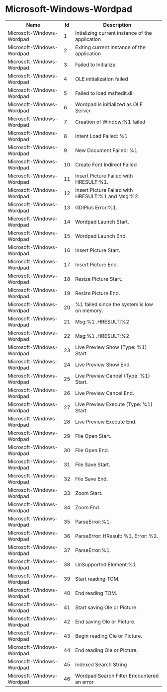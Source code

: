 # Microsoft-Windows-Wordpad

<table>
<colgroup><col/><col/><col/></colgroup>
<tr><th>Name</th><th>Id</th><th>Description</th></tr>
<tr><td>Microsoft-Windows-Wordpad</td><td>1</td><td>Intializing current instance of the application</td></tr>
<tr><td>Microsoft-Windows-Wordpad</td><td>2</td><td>Exiting current Instance of the application</td></tr>
<tr><td>Microsoft-Windows-Wordpad</td><td>3</td><td>Failed to Initialize</td></tr>
<tr><td>Microsoft-Windows-Wordpad</td><td>4</td><td>OLE initialization failed</td></tr>
<tr><td>Microsoft-Windows-Wordpad</td><td>5</td><td>Failed to load msftedit.dll</td></tr>
<tr><td>Microsoft-Windows-Wordpad</td><td>6</td><td>Wordpad is initialized as OLE Server</td></tr>
<tr><td>Microsoft-Windows-Wordpad</td><td>7</td><td>Creation of Window:%1 failed</td></tr>
<tr><td>Microsoft-Windows-Wordpad</td><td>8</td><td>Intent Load Failed: %1</td></tr>
<tr><td>Microsoft-Windows-Wordpad</td><td>9</td><td>New Document Failed: %1</td></tr>
<tr><td>Microsoft-Windows-Wordpad</td><td>10</td><td>Create Font Indirect Failed</td></tr>
<tr><td>Microsoft-Windows-Wordpad</td><td>11</td><td>Insert Picture Failed with HRESULT:%1.</td></tr>
<tr><td>Microsoft-Windows-Wordpad</td><td>12</td><td>Insert Picture Failed with HRESULT:%1 and Msg:%2.</td></tr>
<tr><td>Microsoft-Windows-Wordpad</td><td>13</td><td>GDIPlus Error:%1.</td></tr>
<tr><td>Microsoft-Windows-Wordpad</td><td>14</td><td>Wordpad Launch Start.</td></tr>
<tr><td>Microsoft-Windows-Wordpad</td><td>15</td><td>Wordpad Launch End.</td></tr>
<tr><td>Microsoft-Windows-Wordpad</td><td>16</td><td>Insert Picture Start.</td></tr>
<tr><td>Microsoft-Windows-Wordpad</td><td>17</td><td>Insert Picture End.</td></tr>
<tr><td>Microsoft-Windows-Wordpad</td><td>18</td><td>Resize Picture Start.</td></tr>
<tr><td>Microsoft-Windows-Wordpad</td><td>19</td><td>Resize Picture End.</td></tr>
<tr><td>Microsoft-Windows-Wordpad</td><td>20</td><td>%1 failed since the system is low on memory.</td></tr>
<tr><td>Microsoft-Windows-Wordpad</td><td>21</td><td>Msg:%1 .HRESULT:%2</td></tr>
<tr><td>Microsoft-Windows-Wordpad</td><td>22</td><td>Msg:%1 .HRESULT:%2</td></tr>
<tr><td>Microsoft-Windows-Wordpad</td><td>23</td><td>Live Preview Show (Type: %1) Start.</td></tr>
<tr><td>Microsoft-Windows-Wordpad</td><td>24</td><td>Live Preview Show End.</td></tr>
<tr><td>Microsoft-Windows-Wordpad</td><td>25</td><td>Live Preview Cancel (Type: %1) Start.</td></tr>
<tr><td>Microsoft-Windows-Wordpad</td><td>26</td><td>Live Preview Cancel End.</td></tr>
<tr><td>Microsoft-Windows-Wordpad</td><td>27</td><td>Live Preview Execute (Type: %1) Start.</td></tr>
<tr><td>Microsoft-Windows-Wordpad</td><td>28</td><td>Live Preview Execute End.</td></tr>
<tr><td>Microsoft-Windows-Wordpad</td><td>29</td><td>File Open Start.</td></tr>
<tr><td>Microsoft-Windows-Wordpad</td><td>30</td><td>File Open End.</td></tr>
<tr><td>Microsoft-Windows-Wordpad</td><td>31</td><td>File Save Start.</td></tr>
<tr><td>Microsoft-Windows-Wordpad</td><td>32</td><td>File Save End.</td></tr>
<tr><td>Microsoft-Windows-Wordpad</td><td>33</td><td>Zoom Start.</td></tr>
<tr><td>Microsoft-Windows-Wordpad</td><td>34</td><td>Zoom End.</td></tr>
<tr><td>Microsoft-Windows-Wordpad</td><td>35</td><td>ParseError:%1.</td></tr>
<tr><td>Microsoft-Windows-Wordpad</td><td>36</td><td>ParseError: HResult: %1, Error: %2.</td></tr>
<tr><td>Microsoft-Windows-Wordpad</td><td>37</td><td>ParseError:%1.</td></tr>
<tr><td>Microsoft-Windows-Wordpad</td><td>38</td><td>UnSupported Element:%1.</td></tr>
<tr><td>Microsoft-Windows-Wordpad</td><td>39</td><td>Start reading TOM.</td></tr>
<tr><td>Microsoft-Windows-Wordpad</td><td>40</td><td>End reading TOM.</td></tr>
<tr><td>Microsoft-Windows-Wordpad</td><td>41</td><td>Start saving Ole or Picture.</td></tr>
<tr><td>Microsoft-Windows-Wordpad</td><td>42</td><td>End saving Ole or Picture.</td></tr>
<tr><td>Microsoft-Windows-Wordpad</td><td>43</td><td>Begin reading Ole or Picture.</td></tr>
<tr><td>Microsoft-Windows-Wordpad</td><td>44</td><td>End reading Ole or Picture.</td></tr>
<tr><td>Microsoft-Windows-Wordpad</td><td>45</td><td>Indexed Search String</td></tr>
<tr><td>Microsoft-Windows-Wordpad</td><td>46</td><td>Wordpad Search Filter Encountered an error</td></tr>
</table>
